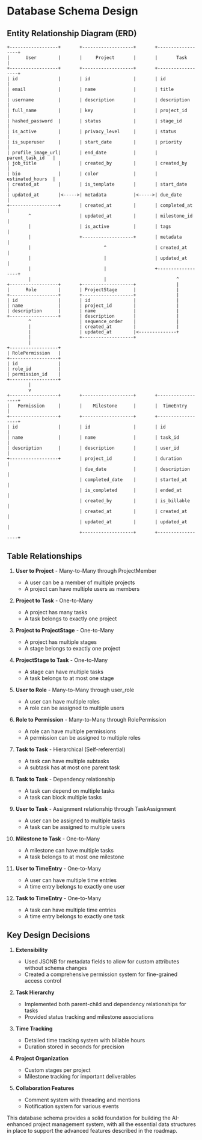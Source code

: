 # Database Schema Design

## Entity Relationship Diagram (ERD)

```
+------------------+       +-------------------+       +------------------+
|      User        |       |     Project       |       |       Task       |
+------------------+       +-------------------+       +------------------+
| id               |       | id                |       | id               |
| email            |       | name              |       | title            |
| username         |       | description       |       | description      |
| full_name        |       | key               |       | project_id       |
| hashed_password  |       | status            |       | stage_id         |
| is_active        |       | privacy_level     |       | status           |
| is_superuser     |       | start_date        |       | priority         |
| profile_image_url|       | end_date          |       | parent_task_id   |
| job_title        |       | created_by        |       | created_by       |
| bio              |       | color             |       | estimated_hours  |
| created_at       |       | is_template       |       | start_date       |
| updated_at       |<----->| metadata          |<----->| due_date         |
+------------------+       | created_at        |       | completed_at     |
        ^                  | updated_at        |       | milestone_id     |
        |                  | is_active         |       | tags             |
        |                  +-------------------+       | metadata         |
        |                           ^                  | created_at       |
        |                           |                  | updated_at       |
        |                           |                  +------------------+
        |                           |                          ^
+------------------+       +-------------------+               |
|      Role        |       | ProjectStage      |               |
+------------------+       +-------------------+               |
| id               |       | id                |               |
| name             |       | project_id        |               |
| description      |       | name              |               |
+------------------+       | description       |               |
        ^                  | sequence_order    |               |
        |                  | created_at        |               |
        |                  | updated_at        |<--------------+
        |                  +-------------------+
        |
+------------------+
| RolePermission   |
+------------------+
| id               |
| role_id          |
| permission_id    |
+------------------+
        |
        v
+------------------+       +-------------------+       +------------------+
|   Permission     |       |    Milestone      |       |  TimeEntry       |
+------------------+       +-------------------+       +------------------+
| id               |       | id                |       | id               |
| name             |       | name              |       | task_id          |
| description      |       | description       |       | user_id          |
+------------------+       | project_id        |       | duration         |
                           | due_date          |       | description      |
                           | completed_date    |       | started_at       |
                           | is_completed      |       | ended_at         |
                           | created_by        |       | is_billable      |
                           | created_at        |       | created_at       |
                           | updated_at        |       | updated_at       |
                           +-------------------+       +------------------+
```

## Table Relationships

1. **User to Project** - Many-to-Many through ProjectMember
   - A user can be a member of multiple projects
   - A project can have multiple users as members

2. **Project to Task** - One-to-Many
   - A project has many tasks
   - A task belongs to exactly one project

3. **Project to ProjectStage** - One-to-Many
   - A project has multiple stages
   - A stage belongs to exactly one project

4. **ProjectStage to Task** - One-to-Many
   - A stage can have multiple tasks
   - A task belongs to at most one stage

5. **User to Role** - Many-to-Many through user_role
   - A user can have multiple roles
   - A role can be assigned to multiple users

6. **Role to Permission** - Many-to-Many through RolePermission
   - A role can have multiple permissions
   - A permission can be assigned to multiple roles

7. **Task to Task** - Hierarchical (Self-referential)
   - A task can have multiple subtasks
   - A subtask has at most one parent task

8. **Task to Task** - Dependency relationship
   - A task can depend on multiple tasks
   - A task can block multiple tasks

9. **User to Task** - Assignment relationship through TaskAssignment
   - A user can be assigned to multiple tasks
   - A task can be assigned to multiple users

10. **Milestone to Task** - One-to-Many
    - A milestone can have multiple tasks
    - A task belongs to at most one milestone

11. **User to TimeEntry** - One-to-Many
    - A user can have multiple time entries
    - A time entry belongs to exactly one user

12. **Task to TimeEntry** - One-to-Many
    - A task can have multiple time entries
    - A time entry belongs to exactly one task

## Key Design Decisions

1. **Extensibility**
   - Used JSONB for metadata fields to allow for custom attributes without schema changes
   - Created a comprehensive permission system for fine-grained access control

2. **Task Hierarchy**
   - Implemented both parent-child and dependency relationships for tasks
   - Provided status tracking and milestone associations

3. **Time Tracking**
   - Detailed time tracking system with billable hours
   - Duration stored in seconds for precision

4. **Project Organization**
   - Custom stages per project
   - Milestone tracking for important deliverables

5. **Collaboration Features**
   - Comment system with threading and mentions
   - Notification system for various events

This database schema provides a solid foundation for building the AI-enhanced project management system, with all the essential data structures in place to support the advanced features described in the roadmap. 